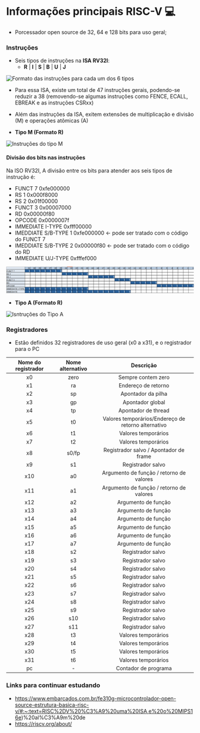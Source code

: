 # Informações principais RISC-V 💻️
* Porcessador open source de 32, 64 e 128 bits para uso geral;

### Instruções
* Seis tipos de instruções na **ISA RV32I**:
	* **R** | **I** | **S** | **B** | **U** | **J**
	
	
![Formato das instruções para cada um dos 6 tipos](https://github.com/DayaneCordeiro/RISC-V_Core/blob/master/Imagens/Formato%20das%20instru%C3%A7%C3%B5es%20RISC%20V.png)


* Para essa ISA, existe um total de 47 instruções gerais, podendo-se reduzir a 38 (removendo-se algumas instruções como FENCE, ECALL, EBREAK e as instruções CSRxx)
* Além das instruções da ISA, exitem extensões de multiplicação e divisão (M) e operações atômicas (A)

* **Tipo M (Formato R)**


![Instruções do tipo M](https://github.com/DayaneCordeiro/RISC-V_Core/blob/master/Imagens/Tipo%20M.png)


#### Divisão dos bits nas instruções
Na ISO RV32I, A divisão entre os bits para atender aos seis tipos de instrução é:
* FUNCT 7			0xfe000000
* RS 1				0x000f8000
* RS 2				0x01f00000
* FUNCT 3			0x00007000
* RD				0x00000f80
* OPCODE			0x0000007f
* IMMEDIATE I-TYPE		0xfff00000
* IMEDDIATE S/B-TYPE 1		0xfe000000 <- pode ser tratado com o código do FUNCT 7
* IMEDDIATE S/B-TYPE 2		0x00000f80 <- pode ser tratado com o código do RD
* IMMEDIATE U/J-TYPE		0xfffef000


![Representação dos bits de cada divisão essencial da instrução](https://github.com/DayaneCordeiro/RISC-V/blob/master/Imagens/Representa%C3%A7%C3%A3o%20dos%20bits%20das%20instru%C3%A7%C3%B5es.png)


* **Tipo A (Formato R)**
	
	
![Isntruções do Tipo A](https://github.com/DayaneCordeiro/RISC-V_Core/blob/master/Imagens/Tipo%20A.png)

### Registradores

* Estão definidos 32 registradores de uso geral (x0 a x31), e o registrador para o PC

Nome do registrador | Nome alternativo | Descrição
:------: | :------: | :------:
x0 | zero | Sempre contem zero
x1 | ra | Endereço de retorno
x2 | sp | Apontador da pilha
x3 | gp | Apontador global
x4 | tp | Apontador de thread
x5 | t0 | Valores temporários/Endereço de retorno alternativo
x6 | t1 | Valores temporários
x7 | t2 | Valores temporários
x8 | s0/fp | Registrador salvo / Apontador de frame
x9 | s1 | Registrador salvo
x10 | a0 | Argumento de função / retorno de valores
x11 | a1 | Argumento de função / retorno de valores
x12 | a2 | Argumento de função
x13 | a3 | Argumento de função
x14 | a4 | Argumento de função
x15 | a5 | Argumento de função
x16 | a6 | Argumento de função
x17 | a7 | Argumento de função
x18 | s2 | Registrador salvo
x19 | s3 | Registrador salvo
x20 | s4 | Registrador salvo
x21 | s5 | Registrador salvo
x22 | s6 | Registrador salvo
x23 | s7 | Registrador salvo
x24 | s8 | Registrador salvo
x25 | s9 | Registrador salvo
x26 | s10 | Registrador salvo
x27 | s11 | Registrador salvo
x28 | t3 | Valores temporários
x29 | t4 | Valores temporários
x30 | t5 | Valores temporários
x31 | t6 | Valores temporários
pc | - | Contador de programa


### Links para continuar estudando
* https://www.embarcados.com.br/fe310g-microcontrolador-open-source-estrutura-basica-risc-v/#:~:text=RISC%2DV%20%C3%A9%20uma%20ISA,e%20o%20MIPS16e)%20al%C3%A9m%20de
* https://riscv.org/about/

		
